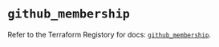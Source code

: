 # `github_membership`

Refer to the Terraform Registory for docs: [`github_membership`](https://www.terraform.io/docs/providers/github/r/membership).
